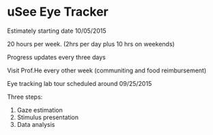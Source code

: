 # uSee Eye Tracker

Estimately starting date 10/05/2015

20 hours per week. (2hrs per day plus 10 hrs on weekends)

Progress updates every three days

Visit Prof.He every other week (communiting and food reimbursement)

Eye tracking lab tour scheduled around 09/25/2015

Three steps: 

1. Gaze estimation 
2. Stimulus presentation
3. Data analysis 

